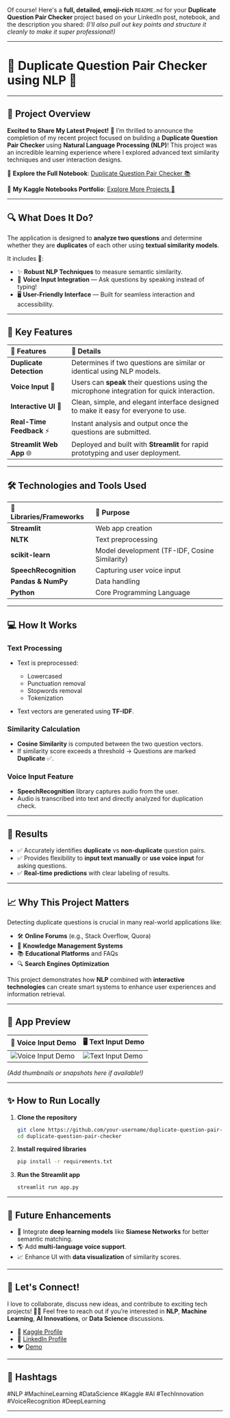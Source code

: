 Of course! Here's a **full, detailed, emoji-rich** `README.md` for your **Duplicate Question Pair Checker** project based on your LinkedIn post, notebook, and the description you shared:
*(I’ll also pull out key points and structure it cleanly to make it super professional!)*

---

# 🚀 Duplicate Question Pair Checker using NLP 🚀

---

## 🧠 Project Overview

**Excited to Share My Latest Project!** 🚀
I’m thrilled to announce the completion of my recent project focused on building a **Duplicate Question Pair Checker** using **Natural Language Processing (NLP)**!
This project was an incredible learning experience where I explored advanced text similarity techniques and user interaction designs.

🔗 **Explore the Full Notebook**: [Duplicate Question Pair Checker 📚](https://www.kaggle.com/code/anuragraj03/duplicate-question-pair-checker)

🔗 **My Kaggle Notebooks Portfolio**: [Explore More Projects 🌟](https://www.kaggle.com/code/anuragraj03)

---

## 🔍 What Does It Do?

The application is designed to **analyze two questions** and determine whether they are **duplicates** of each other using **textual similarity models**.

It includes 🚀:

* ✨ **Robust NLP Techniques** to measure semantic similarity.
* 🎤 **Voice Input Integration** — Ask questions by speaking instead of typing!
* 🖥️ **User-Friendly Interface** — Built for seamless interaction and accessibility.

---

## 🌟 Key Features

| 🔹 Features              | 🔹 Details                                                                                  |
| :----------------------- | :------------------------------------------------------------------------------------------ |
| **Duplicate Detection**  | Determines if two questions are similar or identical using NLP models.                      |
| **Voice Input** 🎤       | Users can **speak** their questions using the microphone integration for quick interaction. |
| **Interactive UI** 🎨    | Clean, simple, and elegant interface designed to make it easy for everyone to use.          |
| **Real-Time Feedback** ⚡ | Instant analysis and output once the questions are submitted.                               |
| **Streamlit Web App** 🌐 | Deployed and built with **Streamlit** for rapid prototyping and user deployment.            |

---

## 🛠️ Technologies and Tools Used

| 🔹 Libraries/Frameworks | 🔹 Purpose                                    |
| :---------------------- | :-------------------------------------------- |
| **Streamlit**           | Web app creation                              |
| **NLTK**                | Text preprocessing                            |
| **scikit-learn**        | Model development (TF-IDF, Cosine Similarity) |
| **SpeechRecognition**   | Capturing user voice input                    |
| **Pandas & NumPy**      | Data handling                                 |
| **Python**              | Core Programming Language                     |

---

## 💻 How It Works

### Text Processing

* Text is preprocessed:

  * Lowercased
  * Punctuation removal
  * Stopwords removal
  * Tokenization
* Text vectors are generated using **TF-IDF**.

### Similarity Calculation

* **Cosine Similarity** is computed between the two question vectors.
* If similarity score exceeds a threshold → Questions are marked **Duplicate** ✅.

### Voice Input Feature

* **SpeechRecognition** library captures audio from the user.
* Audio is transcribed into text and directly analyzed for duplication check.

---

## 🎯 Results

* ✅ Accurately identifies **duplicate** vs **non-duplicate** question pairs.
* ✅ Provides flexibility to **input text manually** or **use voice input** for asking questions.
* ✅ **Real-time predictions** with clear labeling of results.

---

## 📈 Why This Project Matters

Detecting duplicate questions is crucial in many real-world applications like:

* 🛠️ **Online Forums** (e.g., Stack Overflow, Quora)
* 🧠 **Knowledge Management Systems**
* 📚 **Educational Platforms** and FAQs
* 🔍 **Search Engines Optimization**

This project demonstrates how **NLP** combined with **interactive technologies** can create smart systems to enhance user experiences and information retrieval.

---

## 📸 App Preview

| 🎥 Voice Input Demo                           | 🖥️ Text Input Demo                          |
| :-------------------------------------------- | :------------------------------------------- |
| ![Voice Input Demo](your-thumbnail-link-here) | ![Text Input Demo](your-thumbnail-link-here) |

*(Add thumbnails or snapshots here if available!)*

---

## ✨ How to Run Locally

1. **Clone the repository**

   ```bash
   git clone https://github.com/your-username/duplicate-question-pair-checker.git
   cd duplicate-question-pair-checker
   ```

2. **Install required libraries**

   ```bash
   pip install -r requirements.txt
   ```

3. **Run the Streamlit app**

   ```bash
   streamlit run app.py
   ```

---

## 🔮 Future Enhancements

* 🧩 Integrate **deep learning models** like **Siamese Networks** for better semantic matching.
* 🌎 Add **multi-language voice support**.
* 📈 Enhance UI with **data visualization** of similarity scores.

---

## 🤝 Let's Connect!

I love to collaborate, discuss new ideas, and contribute to exciting tech projects! 🚀💬
Feel free to reach out if you’re interested in **NLP**, **Machine Learning**, **AI Innovations**, or **Data Science** discussions.

* 🔗 [Kaggle Profile](https://www.kaggle.com/anuragraj03)
* 💼 [LinkedIn Profile](https://www.linkedin.com/posts/anurag-raj-770b6524a)
* 🐦 [Demo](https://www.linkedin.com/posts/anurag-raj-770b6524a_nlp-machinelearning-datascience-activity-7207522985581195265-XFOL?utm_source=share&utm_medium=member_desktop&rcm=ACoAAD3AcAQBbDZknKOXA3z1RQH_Xu2ftPQQWKI)

---

## 📌 Hashtags

\#NLP #MachineLearning #DataScience #Kaggle #AI #TechInnovation #VoiceRecognition #DeepLearning

---



